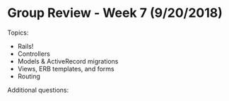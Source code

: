 # Group Review - Week 7 (9/20/2018)

Topics:
* Rails!
* Controllers
* Models & ActiveRecord migrations
* Views, ERB templates, and forms
* Routing

Additional questions:
